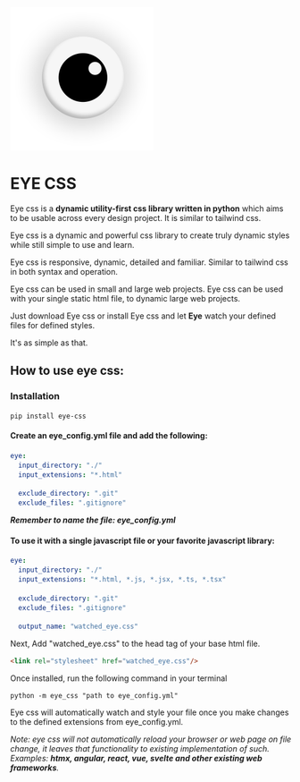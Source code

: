 <img src="assets\EYE_CSS_ICON.png" width="256" height="256" title="Eye CSS icon" alt="This is Eye CSS Official Icon. It is displayed in Eye CSS official github repo."/>

# EYE CSS

Eye css is a **dynamic utility-first css library written in python** which aims to be usable across every design project.
It is similar to tailwind css.

Eye css is a dynamic and powerful css library to create truly dynamic styles while still simple to use and learn.

Eye css is responsive, dynamic, detailed and familiar. Similar to tailwind css in both syntax and operation.

[//]: # (The **utility-first** syntax you are used to is available in eye css with additional features.)

Eye css can be used in small and large web projects. Eye css can be used with your single static html file, to dynamic
large web projects.

[//]: # (Eye css is a truly dynamic css library. With support for almost all tailwind css properties, eye.css gives you extra )

[//]: # (flexibility and dynamism. )

[//]: # (Eye css works similar to tailwind css. Eye css watches your *.html, *.js, *.jsx, *.ts, *.tsx files)

[//]: # (for defined css styles which it creates for you on the fly.)

[//]: # ()

[//]: # (Though Eye css library is written in python, it can work with your existing web projects. Whether Angular, react, vue,)

[//]: # (svelte, etc.)

[//]: # (Once you have a python interpreter, Eye css works.)

[//]: # (Eye css works on all platform, windows, mac, linux.)

Just download Eye css or install Eye css and let **Eye** watch your defined files for defined styles.

It's as simple as that.

## How to use eye css:

### Installation

```commandline
pip install eye-css
```

#### Create an eye_config.yml file and add the following:

```yaml
eye:
  input_directory: "./"
  input_extensions: "*.html"

  exclude_directory: ".git"
  exclude_files: ".gitignore"
```

_**Remember to name the file: eye_config.yml**_

#### To use it with a single javascript file or your favorite javascript library:

```yaml
eye:
  input_directory: "./"
  input_extensions: "*.html, *.js, *.jsx, *.ts, *.tsx"

  exclude_directory: ".git"
  exclude_files: ".gitignore"

  output_name: "watched_eye.css"
```

Next, Add "watched_eye.css" to the head tag of your base html file.

```html
<link rel="stylesheet" href="watched_eye.css"/>
```

Once installed,
run the following command in your terminal

```commandline
python -m eye_css "path to eye_config.yml"
```

Eye css will automatically watch and style your file once you make changes to the defined extensions from
eye_config.yml.

_Note: eye css will not automatically reload your browser or web page on file change,
it leaves that functionality to existing implementation of such. Examples: **htmx, angular, react, vue, svelte and other 
existing web frameworks**._

[//]: # ()

[//]: # ([//]: # &#40;<img alt="Proudly Nigeria" height="24px" src="https://img.shields.io/badge/proudly-Nigerian-008751.svg?style=flat&labelColor=FFFFFF" title="Proudly Nigerian Image" width="auto"/>&#41;)

[//]: # ()

[//]: # ()

[//]: # ([//]: # &#40;HOW EYE CSS WORKS&#41;)

[//]: # (EYE.css parsing follows a defined approach for proper, effective and desirable result.)

[//]: # (The Order of Precedence for declaring inline-css is:)

[//]: # ()

[//]: # (_**`.media-queries:pseudo-classes:pseudo-selectors:bare-css-classes`**_)

[//]: # ()

[//]: # (**Example:**)

[//]: # ()

[//]: # (* **.sm:placeholder:hover:color-blue**)

[//]: # (* **.md:after:hover:bg-light**)

[//]: # (* **.md:placeholder:focus:pct:w-100**)

[//]: # (* **.lg:pct:w-100**)

[//]: # ()

[//]: # ()

[//]: # ([//]: # &#40;JULY 25, 2022.&#41;)

[//]: # ()

[//]: # (## The First Dynamic CSS Framework.)

[//]: # ()

[//]: # (It checks, It Parses, It creates your css files.)

[//]: # ()

[//]: # (Just declare the css-strings. Leave the rest to eye.)

[//]: # ()

[//]: # (How it works.)

[//]: # ()

[//]: # ()

[//]: # (## Understanding when to use pipe in pseudo-base-css-classes.)

[//]: # ([//]: # &#40;- August 16, 2022.&#41;)

[//]: # (To use pipe in pseudo-base-css-classes means a new complete property of the defined style is being parsed.)

[//]: # (e.g., )

[//]: # (1. **transform:translate-x-15px|rotate-z-30deg|perspective-35px**; means translate-x-15px is a complete property of transform pseudo-base-css-class)

[//]: # (2. **shadow:10px-3px-4px-ABCDEB|-15px--3px-8px-2px-yellowgreen|inset-3px--4px-14px-12px-E7E7E7**; means that 10px-3px-4px-ABCDEF is a complete box-shadow property,-15px--3px-8px-2px-yellowgreen is another complete box-shadow property, and so on.)

[//]: # (3. **conic-gradient:red_0deg-_orange_90deg-_yellow_180deg-_green_270deg-_blue_360deg**; means that **red_0deg-_orange_90deg-_yellow_180deg-_green_270deg-_blue_360deg** is a complete conic-gradient property and so on.)

[//]: # (4. **transition:width_2s_linear_1s|height_2s|background-color_4s_ease-in-out_3s** means that width_2s is a complete transition property i.e., **transition: width 2s linear 1s, height 2s, background-color 4s ease-in-out 3s;**)
